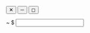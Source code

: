 
<link rel="stylesheet" type="text/css" href="https://github.com/wojlin/wojlin/blob/f736437a43ebbd124e03d331744f7cdca188a793/static/css/style.css"/>
<style>
  @font-face {
      font-family: Ubuntu;
      src: url("static/fonts/Ubuntu-B.ttf");
  }
  @font-face {
      font-family: Ubuntu_Mono;
      src: url("static/fonts/UbuntuMono-B.ttf");
  }
</style>
<main id="container">
<div id="terminal">
  <section id="terminal_bar">
    <div id="bar_buttons">
      <button class="bar_button" id="bar_button_exit">&#10005;</button>
      <button class="bar_button">&#9472;</button>
      <button class="bar_button">&#9723;</button>
    </div>
    <p id="bar_user"></p>
  </section>
  <!-- Terminal Body -->
  <section id="terminal_body">
    <div id="terminal_body_content">
    </div>
    <div id="terminal_prompt">
      <span id="terminal_prompt_user"></span>
      <span id="terminal_prompt_location">~</span>
      <span id="terminal_prompt_bling">$</span>
      <input id="terminal_prompt_input"></input>
      <span id="terminal_prompt_cursor"></span>
    </div>
  </section>
</div>
<script src='static/js/main.js'></script>
</main>

